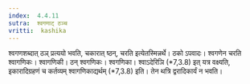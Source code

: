 ```yaml
---
index:  4.4.11
sutra:  श्वगणाट् ठञ्च
vritti:  kashika 
---
```


श्वगणशब्दात् ठञ् प्रत्ययो भवति, चकारात् ष्ठन्, चरति इत्येतस्मिन्नर्थे। ठको ऽपवादः। श्वगणेन चरति श्वागणिकः। श्वागणिकी। ठन् श्वगणिकः। श्वगणिका। श्वाऽदेरिञि (*7,3.8) इत् यत्र वक्ष्यति, इकारादिग्रहणं च कर्तव्यम् श्वागणिकाद्यर्थम् (*7,3.8) इति। तेन थत्रि द्वरादिकार्यं न भवति।


